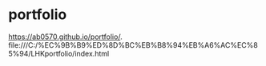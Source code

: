 # portfolio
 https://ab0570.github.io/portfolio/.
 file:///C:/%EC%9B%B9%ED%8D%BC%EB%B8%94%EB%A6%AC%EC%85%94/LHKportfolio/index.html

